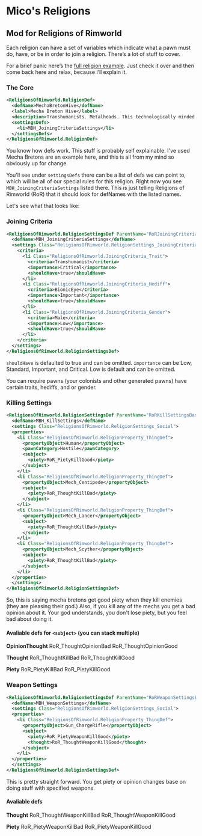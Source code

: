# Mico's Religions
## Mod for Religions of Rimworld

Each religion can have a set of variables which indicate what a pawn must do, have, or be in order to join a religion. There’s a lot of stuff to cover. 

For a brief panic here’s the [full religion example](https://github.com/Neceros/MicosReligions/blob/master/Defs/ReligionDefs/MechaBretons.xml). Just check it over and then come back here and relax, because I’ll explain it.

### The Core
```xml
<ReligionsOfRimworld.ReligionDef>
  <defName>MechaBretonHive</defName>
  <label>Mecha Breton Hive</label>
  <description>Transhumanists. Metalheads. This technologically minded religion worships the advnacement of humanity into the realms of technology and synthetic materials. The ultimate goal for each individual within the hive is to ascend into a pure robotic body.</description>
  <settingsDefs>
    <li>MBH_JoiningCriteriaSettings</li>
  </settingsDefs>
</ReligionsOfRimworld.ReligionDef>
```

You know how defs work. This stuff is probably self explainable. I've used Mecha Bretons are an example here, and this is all from my mind so obviously up for change.

You'll see under `settingsDefs` there can be a list of defs we can point to, which will be all of our special rules for this religion. Right now you see `MBH_JoiningCriteriaSettings` listed there. This is just telling Religions of Rimworld (RoR) that it should look for defNames with the listed names. 

Let's see what that looks like:


### Joining Criteria
```xml
<ReligionsOfRimworld.ReligionSettingsDef ParentName="RoRJoiningCriteriaBase">
  <defName>MBH_JoiningCriteriaSettings</defName>
  <settings Class="ReligionsOfRimworld.ReligionSettings_JoiningCriteria">
    <criteria>
      <li Class="ReligionsOfRimworld.JoiningCriteria_Trait">
        <criteria>Transhumanist</criteria>
        <importance>Critical</importance>
        <shouldHave>true</shouldHave>
      </li>
      <li Class="ReligionsOfRimworld.JoiningCriteria_Hediff">
        <criteria>BionicEye</Criteria>
        <importance>Important</importance>
        <shouldHave>true</shouldHave>			
      </li>
      <li Class="ReligionsOfRimworld.JoiningCriteria_Gender">
        <criteria>Male</criteria>
        <importance>Low</importance>
        <shouldHave>true</shouldHave>
      </li>
    </criteria>
  </settings>
</ReligionsOfRimworld.ReligionSettingsDef>	
```

`shouldHave` is defaulted to true and can be omitted. `importance` can be Low, Standard, Important, and Critical. Low is default and can be omitted.

You can require pawns (your colonists and other generated pawns) have certain traits, hediffs, and or gender.


### Killing Settings
```xml
<ReligionsOfRimworld.ReligionSettingsDef ParentName="RoRKillSettingsBase">
  <defName>MBH_KillSettings</defName>
  <settings Class="ReligionsOfRimworld.ReligionSettings_Social">	
  <properties>
    <li Class="ReligionsOfRimworld.ReligionProperty_ThingDef">
      <propertyObject>Human</propertyObject>
      <pawnCategory>Hostile</pawnCategory>
      <subject>
        <piety>RoR_PietyKillGood</piety>
      </subject>
    </li>
    <li Class="ReligionsOfRimworld.ReligionProperty_ThingDef">
      <propertyObject>Mech_Centipede</propertyObject>
      <subject>
        <piety>RoR_ThoughtKillBad</piety>
      </subject>
    </li>
    <li Class="ReligionsOfRimworld.ReligionProperty_ThingDef">
      <propertyObject>Mech_Lancer</propertyObject>
      <subject>
        <piety>RoR_ThoughtKillBad</piety>
      </subject>
    </li>
    <li Class="ReligionsOfRimworld.ReligionProperty_ThingDef">
      <propertyObject>Mech_Scyther</propertyObject>
      <subject>
        <piety>RoR_ThoughtKillBad</piety>
      </subject>
    </li>
  </properties>		
  </settings>
</ReligionsOfRimworld.ReligionSettingsDef>
```

So, this is saying mecha bretons get good piety when they kill enemies (they are pleasing their god.) Also, if you kill any of the mechs you get a bad opinion about it. Your god understands, you don't lose piety, but you feel bad about doing it.


#### Avaliable defs for `<subject>` (you can stack multiple)

**OpinionThought**
RoR_ThoughtOpinionBad
RoR_ThoughtOpinionGood

**Thought**
RoR_ThoughtKillBad
RoR_ThoughtKillGood

**Piety**
RoR_PietyKillBad
RoR_PietyKillGood


### Weapon Settings
```xml
<ReligionsOfRimworld.ReligionSettingsDef ParentName="RoRWeaponSettingsBase">
  <defName>MBH_WeaponSettings</defName>
  <settings Class="ReligionsOfRimworld.ReligionSettings_Social">	
  <properties>
    <li Class="ReligionsOfRimworld.ReligionProperty_ThingDef">
      <propertyObject>Gun_ChargeRifle</propertyObject>
      <subject>
        <piety>RoR_PietyWeaponKillGood</piety>
        <thought>RoR_ThoughtWeaponKillGood</thought>
      </subject>	
    </li>		
  </properties>		
  </settings>
</ReligionsOfRimworld.ReligionSettingsDef>
```

This is pretty straight forward. You get piety or opinion changes base on doing stuff with specified weapons.

#### Avaliable defs
**Thought**
RoR_ThoughtWeaponKillBad
RoR_ThoughtWeaponKillGood

**Piety**
RoR_PietyWeaponKillBad
RoR_PietyWeaponKillGood
